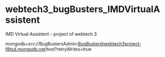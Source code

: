 # webtech3_bugBusters_IMDVirtualAssistent
IMD Virtual Assistent - project of webtech 3 


mongodb+srv://BugBustersAdmin:BugBuster@webtech3project-f8tsd.mongodb.net/test?retryWrites=true